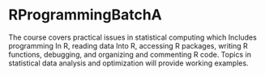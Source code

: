 # RProgrammingBatchA

The course covers practical issues in statistical computing which Includes programming In R, reading data Into R, accessing R packages, writing R functions, debugging, and organizing and commenting R code. Topics in statistical data analysis and optimization will provide working examples.
